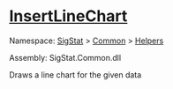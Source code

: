 # [InsertLineChart](./ExcelHelper-100663999.md)

Namespace: [SigStat]() > [Common](./../../README.md) > [Helpers](./../README.md)

Assembly: SigStat.Common.dll

Draws a line chart for the given data
